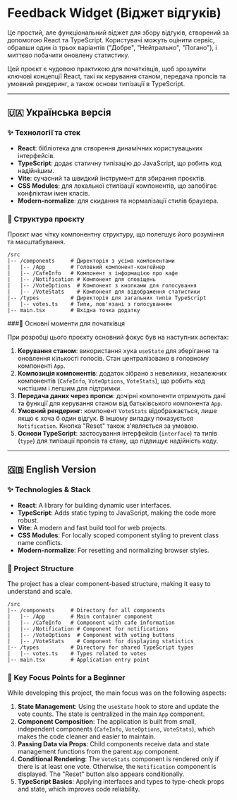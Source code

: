 # Feedback Widget (Віджет відгуків)

Це простий, але функціональний віджет для збору відгуків, створений за допомогою React та TypeScript. Користувачі можуть оцінити сервіс, обравши один із трьох варіантів ("Добре", "Нейтрально", "Погано"), і миттєво побачити оновлену статистику.

Цей проєкт є чудовою практикою для початківців, щоб зрозуміти ключові концепції React, такі як керування станом, передача пропсів та умовний рендеринг, а також основи типізації в TypeScript.

---

## 🇺🇦 Українська версія

### ✨ Технології та стек

-   **React**: бібліотека для створення динамічних користувацьких інтерфейсів.
-   **TypeScript**: додає статичну типізацію до JavaScript, що робить код надійнішим.
-   **Vite**: сучасний та швидкий інструмент для збирання проєктів.
-   **CSS Modules**: для локальної стилізації компонентів, що запобігає конфліктам імен класів.
-   **Modern-normalize**: для скидання та нормалізації стилів браузера.

### 📂 Структура проєкту

Проєкт має чітку компонентну структуру, що полегшує його розуміння та масштабування.

```
/src
|-- /components     # Директорія з усіма компонентами
|   |-- /App        # Головний компонент-контейнер
|   |-- /CafeInfo   # Компонент з інформацією про кафе
|   |-- /Notification # Компонент для сповіщень
|   |-- /VoteOptions  # Компонент з кнопками для голосування
|   |-- /VoteStats    # Компонент для відображення статистики
|-- /types          # Директорія для загальних типів TypeScript
|   |-- votes.ts    # Типи, пов'язані з голосуванням
|-- main.tsx        # Вхідна точка додатку
```

\#\#\#🎯 Основні моменти для початківця

При розробці цього проєкту основний фокус був на наступних аспектах:

1.  **Керування станом**: використання хука `useState` для зберігання та оновлення кількості голосів. Стан централізовано в головному компоненті `App`.
2.  **Композиція компонентів**: додаток зібрано з невеликих, незалежних компонентів (`CafeInfo`, `VoteOptions`, `VoteStats`), що робить код чистішим і легшим для підтримки.
3.  **Передача даних через пропси**: дочірні компоненти отримують дані та функції для керування станом від батьківського компонента `App`.
4.  **Умовний рендеринг**: компонент `VoteStats` відображається, лише якщо є хоча б один відгук. В іншому випадку показується `Notification`. Кнопка "Reset" також з'являється за умовою.
5.  **Основи TypeScript**: застосування інтерфейсів (`interface`) та типів (`type`) для типізації пропсів та стану, що підвищує надійність коду.

---

## 🇬🇧 English Version

### ✨ Technologies & Stack

-   **React**: A library for building dynamic user interfaces.
-   **TypeScript**: Adds static typing to JavaScript, making the code more robust.
-   **Vite**: A modern and fast build tool for web projects.
-   **CSS Modules**: For locally scoped component styling to prevent class name conflicts.
-   **Modern-normalize**: For resetting and normalizing browser styles.

### 📂 Project Structure

The project has a clear component-based structure, making it easy to understand and scale.

```
/src
|-- /components     # Directory for all components
|   |-- /App        # Main container component
|   |-- /CafeInfo   # Component with cafe information
|   |-- /Notification # Component for notifications
|   |-- /VoteOptions  # Component with voting buttons
|   |-- /VoteStats    # Component for displaying statistics
|-- /types          # Directory for shared TypeScript types
|   |-- votes.ts    # Types related to votes
|-- main.tsx        # Application entry point
```

### 🎯 Key Focus Points for a Beginner

While developing this project, the main focus was on the following aspects:

1.  **State Management**: Using the `useState` hook to store and update the vote counts. The state is centralized in the main `App` component.
2.  **Component Composition**: The application is built from small, independent components (`CafeInfo`, `VoteOptions`, `VoteStats`), which makes the code cleaner and easier to maintain.
3.  **Passing Data via Props**: Child components receive data and state management functions from the parent `App` component.
4.  **Conditional Rendering**: The `VoteStats` component is rendered only if there is at least one vote. Otherwise, the `Notification` component is displayed. The "Reset" button also appears conditionally.
5.  **TypeScript Basics**: Applying interfaces and types to type-check props and state, which improves code reliability.
